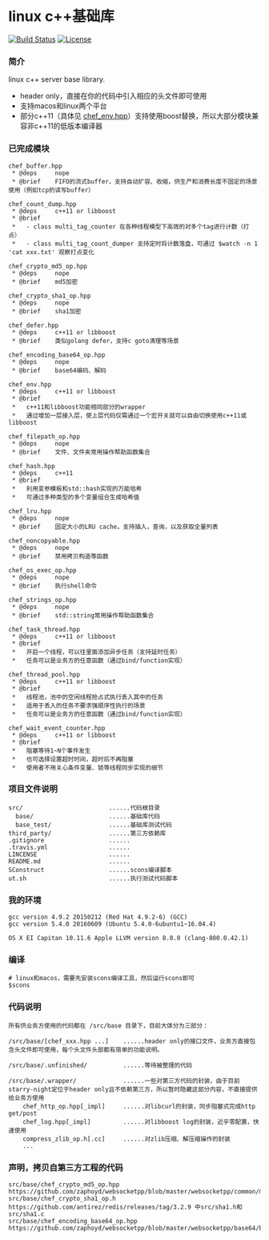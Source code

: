# linux c++基础库

[![Build Status](https://travis-ci.org/q191201771/starry-night.svg?branch=master)](https://travis-ci.org/q191201771/starry-night)
[![License](https://img.shields.io/github/license/mashape/apistatus.svg)](https://github.com/q191201771/starry-night/blob/master/LICENSE)

### 简介

linux c++ server base library.

* header only，直接在你的代码中引入相应的头文件即可使用
* 支持macos和linux两个平台
* 部分c++11（具体见 [chef_env.hpp](https://github.com/q191201771/starry-night/blob/master/src/base/chef_env.hpp)）支持使用boost替换，所以大部分模块兼容非c++11的低版本编译器

### 已完成模块

```
chef_buffer.hpp
 * @deps     nope
 * @brief    FIFO的流式buffer，支持自动扩容、收缩，供生产和消费长度不固定的场景使用（例如tcp的读写buffer）

chef_count_dump.hpp
 * @deps     c++11 or libboost
 * @brief
 *   - class multi_tag_counter 在各种线程模型下高效的对多个tag进行计数（打点）
 *   - class multi_tag_count_dumper 支持定时将计数落盘，可通过 $watch -n 1 'cat xxx.txt' 观察打点变化

chef_crypto_md5_op.hpp
 * @deps     nope
 * @brief    md5加密

chef_crypto_sha1_op.hpp
 * @deps     nope
 * @brief    sha1加密

chef_defer.hpp
 * @deps     c++11 or libboost
 * @brief    类似golang defer，支持c goto清理等场景

chef_encoding_base64_op.hpp
 * @deps     nope
 * @brief    base64编码、解码

chef_env.hpp
 * @deps     c++11 or libboost
 * @brief
 *   c++11和libboost功能相同部分的wrapper
 *   通过增加一层接入层，使上层代码仅需通过一个宏开关就可以自由切换使用c++11或libboost

chef_filepath_op.hpp
 * @deps     nope
 * @brief    文件、文件夹常用操作帮助函数集合

chef_hash.hpp
 * @deps     c++11
 * @brief
 *   利用变参模板和std::hash实现的万能哈希
 *   可通过多种类型的多个变量组合生成哈希值

chef_lru.hpp
 * @deps     nope
 * @brief    固定大小的LRU cache，支持插入，查询，以及获取全量列表

chef_noncopyable.hpp
 * @deps     nope
 * @brief    禁用拷贝构造等函数

chef_os_exec_op.hpp
 * @deps     nope
 * @brief    执行shell命令

chef_strings_op.hpp
 * @deps     nope
 * @brief    std::string常用操作帮助函数集合

chef_task_thread.hpp
 * @deps     c++11 or libboost
 * @brief
 *   开启一个线程，可以往里面添加异步任务（支持延时任务）
 *   任务可以是业务方的任意函数（通过bind/function实现）

chef_thread_pool.hpp
 * @deps     c++11 or libboost
 * @brief
 *   线程池，池中的空闲线程抢占式执行丢入其中的任务
 *   适用于丢入的任务不要求强顺序性执行的场景
 *   任务可以是业务方的任意函数（通过bind/function实现）

chef_wait_event_counter.hpp
 * @deps     c++11 or libboost
 * @brief
 *   阻塞等待1~N个事件发生
 *   也可选择设置超时时间，超时后不再阻塞
 *   使用者不用关心条件变量、锁等线程同步实现的细节
```

### 项目文件说明

```
src/                        ......代码根目录
  base/                     ......基础库代码
  base_test/                ......基础库测试代码
third_party/                ......第三方依赖库
.gitignore                  ......
.travis.yml                 ......
LINCENSE                    ......
README.md                   ......
SConstruct                  ......scons编译脚本
ut.sh                       ......执行测试代码脚本
```

### 我的环境

```
gcc version 4.9.2 20150212 (Red Hat 4.9.2-6) (GCC)
gcc version 5.4.0 20160609 (Ubuntu 5.4.0-6ubuntu1~16.04.4)

OS X EI Capitan 10.11.6 Apple LLVM version 8.0.0 (clang-800.0.42.1)
```

### 编译

```
# linux和macos，需要先安装scons编译工具，然后运行scons即可
$scons
```

### 代码说明

```
所有供业务方使用的代码都在 /src/base 目录下，目前大体分为三部分：

/src/base/[chef_xxx.hpp ...]    ......header only的接口文件，业务方直接包含头文件即可使用，每个头文件头部都有简单的功能说明。

/src/base/.unfinished/          ......等待被整理的代码

/src/base/.wrapper/             ......一些对第三方代码的封装，由于目前starry-night定位于header only且不依赖第三方，所以暂时隐藏这部分内容，不直接提供给业务方使用
    chef_http_op.hpp[_impl]     ......对libcurl的封装，同步阻塞式完成http get/post
    chef_log.hpp[_impl]         ......对libboost log的封装，近乎零配置，快速使用
    compress_zlib_op.h[.cc]     ......对zlib压缩、解压缩操作的封装
    ...
```

### 声明，拷贝自第三方工程的代码

```
src/base/chef_crypto_md5_op.hpp      https://github.com/zaphoyd/websocketpp/blob/master/websocketpp/common/md5.hpp
src/base/chef_crypto_sha1_op.h       https://github.com/antirez/redis/releases/tag/3.2.9 中src/sha1.h和src/sha1.c
src/base/chef_encoding_base64_op.hpp https://github.com/zaphoyd/websocketpp/blob/master/websocketpp/base64/base64.hpp
```

